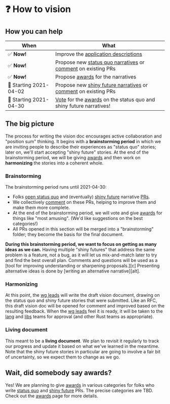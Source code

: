 # ❓ How to vision

## How you can help

| When | What |
| --- | --- |
| ✅ **Now!** | Improve the [application descriptions][hva] |
| ✅ **Now!** | Propose new [status quo narratives][hvsq] or [comment] on existing PRs |
| ✅ **Now!** | Propose [awards] for the narratives |
| 🛑 Starting 2021-04-02 | Propose new [shiny future narratives][hvsf] or [comment] on existing PRs |
| 🛑 Starting 2021-04-30 | [Vote] for the [awards] on the status quo and shiny future narratives! |

## The big picture

The process for writing the vision doc encourages active collaboration and "position sum" thinking. It begins with a **brainstorming period** in which we are inviting people to describe their experiences as "status quo" stories; later on, we'll start accepting "shiny future" stories. At the end of the brainstorming period, we will be giving [awards] and then work on **harmonizing** the stories into a coherent whole.

### Brainstorming

The brainstorming period runs until 2021-04-30:

* Folks [open status quo][hvsq] and (eventually) [shiny future][hvsf] narrative [PRs][repo].
* We collectively [comment] on these PRs, helping to improve them and make them more complete.
* At the end of the brainstorming period, we will vote and give [awards] for things like "most amusing". (We'd like suggestions on the best categories!)
* All PRs opened in this section will be merged into a "brainstorming" folder; they become the basis for the final document.

**During this brainstorming period, we want to focus on getting as many ideas as we can.** Having multiple "shiny futures" that address the same problem is a feature, not a bug, as it will let us mix-and-match later to try and find the best overall plan. Comments and questions will be used as a [tool for improving understanding or sharpening proposals.][c] Presenting alternative ideas is done by [writing an alternative narrative][alt].

### Harmonizing

At this point, the [wg leads] will write the draft vision document, drawing on the status quo and shiny future stories that were submitted.
Like an RFC, this draft vision doc will be opened for comment and improved based on the resulting feedback.
When the [wg leads] feel it is ready, it will be taken to the [lang] and [libs] teams for approval (and other Rust teams as appropriate).

[lang]: https://www.rust-lang.org/governance/teams/lang
[libs]: https://www.rust-lang.org/governance/teams/library

### Living document

This meant to be a **living document**. We plan to revisit it regularly to track our progress and update it based on what we've learned in the meantime. Note that the shiny future stories in particular are going to involve a fair bit of uncertainty, so we expect them to change as we go.
 
[hvsq]: ./how_to_vision/status_quo.md
[hvsf]: ./how_to_vision/shiny_future.md
[Vote]: ./how_to_vision/awards.md
[Vote]: ./how_to_vision/awards.md#Vote
[comment]: ./how_to_vision/comment.md
[awards]: ./how_to_vision/awards.md
[wg leads]: ../welcome.md#leads
[hva]: ./how_to_vision/applications.md
[repo]: https://github.com/rust-lang/wg-async-foundations

## Wait, did somebody say awards?

Yes! We are planning to give [awards] in various categories for folks who write [status quo](./how_to_vision/status_quo.md) and [shiny future](./how_to_vision/shiny_future.md) PRs. The precise categories are TBD. Check out the [awards] page for more details.
